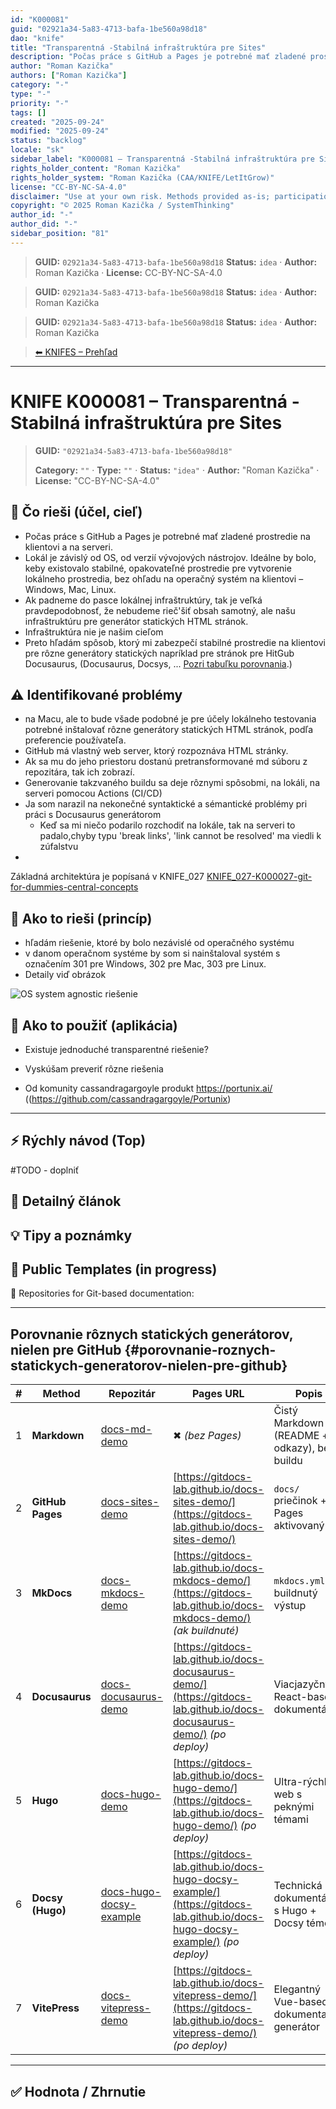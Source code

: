 ```yaml
---
id: "K000081"
guid: "02921a34-5a83-4713-bafa-1be560a98d18"
dao: "knife"
title: "Transparentná -Stabilná infraštruktúra pre Sites"
description: "Počas práce s GitHub a Pages je potrebné mať zladené prostredie na klientovi a na serveri. Lokál je závislý od OS, od verzií vývojových nástrojov. Ideálne by bolo, keby existovalo stabilné, opakovateľné prostredie pre vytvorenie lokálneho prostredia, bez ohľadu na operačný systém na klientovi – Windows, Mac, Linux."
author: "Roman Kazička"
authors: ["Roman Kazička"]
category: "-"
type: "-"
priority: "-"
tags: []
created: "2025-09-24"
modified: "2025-09-24"
status: "backlog"
locale: "sk"
sidebar_label: "K000081 – Transparentná -Stabilná infraštruktúra pre Sites"
rights_holder_content: "Roman Kazička"
rights_holder_system: "Roman Kazička (CAA/KNIFE/LetItGrow)"
license: "CC-BY-NC-SA-4.0"
disclaimer: "Use at your own risk. Methods provided as-is; participation is voluntary and context-aware."
copyright: "© 2025 Roman Kazička / SystemThinking"
author_id: "-"
author_did: "-"
sidebar_position: "81"
---
```

<!-- body:start -->

<!-- fm-visible: start -->
> **GUID:** `02921a34-5a83-4713-bafa-1be560a98d18`
> **Status:** `idea` · **Author:** Roman Kazička · **License:** CC-BY-NC-SA-4.0
<!-- fm-visible: end -->
<!-- body:start -->

<!-- fm-visible: start -->
> **GUID:** `02921a34-5a83-4713-bafa-1be560a98d18`
> **Status:** `idea` · **Author:** Roman Kazička
<!-- fm-visible: end -->
<!-- body:start -->

<!-- fm-visible: start -->
> **GUID:** `02921a34-5a83-4713-bafa-1be560a98d18`
> **Status:** `idea` · **Author:** Roman Kazička
<!-- fm-visible: end -->
<!-- body:start -->

<!-- nav:knifes -->
> [⬅ KNIFES – Prehľad](../overview.md)
---

# KNIFE K000081 – Transparentná -Stabilná infraštruktúra pre Sites
<!-- fm-visible: start -->

> **GUID:** `"02921a34-5a83-4713-bafa-1be560a98d18"`
>   
> **Category:** `""` · **Type:** `""` · **Status:** `"idea"` · **Author:** "Roman Kazička" · **License:** "CC-BY-NC-SA-4.0"
<!-- fm-visible: end -->


## 🎯 Čo rieši (účel, cieľ)

- Počas práce s GitHub a Pages je potrebné mať zladené prostredie na klientovi a na serveri.
- Lokál je závislý od OS, od verzií vývojových nástrojov. Ideálne by bolo, keby existovalo stabilné, opakovateľné prostredie pre vytvorenie lokálneho prostredia, bez ohľadu na operačný systém na klientovi – Windows, Mac, Linux.
- Ak padneme do pasce lokálnej infraštruktúry, tak je veľká pravdepodobnosť, že nebudeme rieč'šiť obsah samotný, ale našu infraštruktúru pre generátor statických HTML stránok.
- Infraštruktúra nie je našim cieľom
- Preto hľadám spôsob, ktorý mi zabezpečí stabilné prostredie na klientovi pre rôzne generátory statických napríklad pre stránok pre HitGub Docusaurus, (Docusaurus, Docsys, ... [Pozri tabuľku porovnania](#porovnanie-roznych-statickych-generatorov-nielen-pre-github).)

## ⚠️ Identifikované problémy 

- na Macu, ale to bude všade podobné je pre účely lokálneho testovania potrebné inštalovať rôzne generátory statických HTML stránok, podľa preferencie používateľa.
- GitHub má vlastný web server, ktorý rozpoznáva HTML stránky.
- Ak sa mu do jeho priestoru dostanú pretransformované md súboru z repozitára, tak ich zobrazí.
- Generovanie takzvaného buildu sa deje rôznymi spôsobmi, na lokáli, na serveri pomocou Actions (CI/CD)
- Ja som narazil na nekonečné syntaktické a sémantické problémy pri práci s Docusaurus generátorom
  - Keď sa mi niečo podarilo rozchodiť na lokále, tak na serveri to padalo,chyby typu 'break links', 'link cannot be resolved' ma viedli k zúfalstvu
-  
Základná architektúra je popísaná v KNIFE_027 [KNIFE_027-K000027-git-for-dummies-central-concepts](../K000027-git-for-dummies-central-concepts/index.md)
  
## 🧩 Ako to rieši (princíp)

- hľadám riešenie, ktoré by bolo nezávislé od operačného systému
- v danom operačnom systéme by som si nainštaloval systém s označením 301 pre Windows, 302 pre Mac, 303 pre Linux.
- Detaily viď obrázok

![OS system agnostic riešenie](./img/GitHub-Sites-Concepts-clientSolution.png)


## 🧪 Ako to použiť (aplikácia)
- Existuje jednoduché transparentné riešenie?
- Vyskúšam preveriť rôzne riešenia
  
- Od komunity cassandragargoyle produkt https://portunix.ai/ ((https://github.com/cassandragargoyle/Portunix)
---

## ⚡ Rýchly návod (Top)
  #TODO - doplniť
## 📜 Detailný článok

## 💡 Tipy a poznámky

## 🧰 Public Templates (in progress)

📁 Repositories for Git-based documentation:

---

## Porovnanie rôznych statických generátorov, nielen pre GitHub {#porovnanie-roznych-statickych-generatorov-nielen-pre-github}

| # | Method           | Repozitár                                                                           | Pages URL                                                                                                                       | Popis                                        |
| - | ---------------- | ----------------------------------------------------------------------------------- | ----------------------------------------------------------------------------------------------------------------------------- | -------------------------------------------- |
| 1 | **Markdown**     | [docs-md-demo](https://github.com/GitDocs-Lab/docs-md-demo)                         | ✖ *(bez Pages)*                                                                                                               | Čistý Markdown (README + odkazy), bez buildu |
| 2 | **GitHub Pages** | [docs-sites-demo](https://github.com/GitDocs-Lab/docs-sites-demo)                   | [https://gitdocs-lab.github.io/docs-sites-demo/](https://gitdocs-lab.github.io/docs-sites-demo/)                              | `docs/` priečinok + Pages aktivovaný         |
| 3 | **MkDocs**       | [docs-mkdocs-demo](https://github.com/GitDocs-Lab/docs-mkdocs-demo)                 | [https://gitdocs-lab.github.io/docs-mkdocs-demo/](https://gitdocs-lab.github.io/docs-mkdocs-demo/) *(ak buildnuté)*           | `mkdocs.yml` + buildnutý výstup              |
| 4 | **Docusaurus**   | [docs-docusaurus-demo](https://github.com/GitDocs-Lab/docs-docusaurus-demo)         | [https://gitdocs-lab.github.io/docs-docusaurus-demo/](https://gitdocs-lab.github.io/docs-docusaurus-demo/) *(po deploy)*      | Viacjazyčný React-based dokumentátor         |
| 5 | **Hugo**         | [docs-hugo-demo](https://github.com/GitDocs-Lab/docs-hugo-demo)                     | [https://gitdocs-lab.github.io/docs-hugo-demo/](https://gitdocs-lab.github.io/docs-hugo-demo/) *(po deploy)*                 | Ultra-rýchly web s peknými témami            |
| 6 | **Docsy (Hugo)** | [docs-hugo-docsy-example](https://github.com/GitDocs-Lab/docs-hugo-docsy-example)   | [https://gitdocs-lab.github.io/docs-hugo-docsy-example/](https://gitdocs-lab.github.io/docs-hugo-docsy-example/) *(po deploy)* | Technická dokumentácia s Hugo + Docsy témou |
| 7 | **VitePress**    | [docs-vitepress-demo](https://github.com/GitDocs-Lab/docs-vitepress-demo)           | [https://gitdocs-lab.github.io/docs-vitepress-demo/](https://gitdocs-lab.github.io/docs-vitepress-demo/) *(po deploy)*        | Elegantný Vue-based dokumentačný generátor   |

---

## ✅ Hodnota / Zhrnutie
